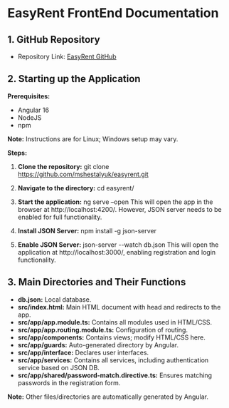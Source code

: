 # EasyRent FrontEnd Documentation

## 1. GitHub Repository
- Repository Link: [EasyRent GitHub](https://github.com/mshestalyuk/easyrent)

## 2. Starting up the Application
**Prerequisites:**
- Angular 16
- NodeJS
- npm

**Note:** Instructions are for Linux; Windows setup may vary.

**Steps:**
1. **Clone the repository:**
git clone https://github.com/mshestalyuk/easyrent.git
2. **Navigate to the directory:**
cd easyrent/
3. **Start the application:**
ng serve –open
This will open the app in the browser at http://localhost:4200/. However, JSON server needs to be enabled for full functionality.

4. **Install JSON Server:**
npm install -g json-server
5. **Enable JSON Server:**
json-server --watch db.json
This will open the application at http://localhost:3000/, enabling registration and login functionality.

## 3. Main Directories and Their Functions
- **db.json:** Local database.
- **src/index.html:** Main HTML document with head and redirects to the app.
- **src/app/app.module.ts:** Contains all modules used in HTML/CSS.
- **src/app/app.routing.module.ts:** Configuration of routing.
- **src/app/components:** Contains views; modify HTML/CSS here.
- **src/app/guards:** Auto-generated directory by Angular.
- **src/app/interface:** Declares user interfaces.
- **src/app/services:** Contains all services, including authentication service based on JSON DB.
- **src/app/shared/password-match.directive.ts:** Ensures matching passwords in the registration form.

**Note:** Other files/directories are automatically generated by Angular.




